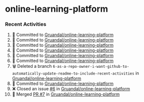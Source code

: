 # online-learning-platform

### Recent Activities
<!--START_SECTION:activity-->
1. 📝 Committed to [Gruandal/online-learning-platform](https://github.com/Gruandal/online-learning-platform/commit/0bea7c21c1135c7a2f383482c82f91b50e5fad49)
2. 📝 Committed to [Gruandal/online-learning-platform](https://github.com/Gruandal/online-learning-platform/commit/ca93caaa2e87a4f055615e248a8f5217192f194b)
3. 📝 Committed to [Gruandal/online-learning-platform](https://github.com/Gruandal/online-learning-platform/commit/c1bc09dd041c8973479ba0f59ff067291402946f)
4. 📝 Committed to [Gruandal/online-learning-platform](https://github.com/Gruandal/online-learning-platform/commit/0c64e4990cb56bbcce3624c3430fea6ea224184a)
5. 📝 Committed to [Gruandal/online-learning-platform](https://github.com/Gruandal/online-learning-platform/commit/80a021d317888ee178374891f8141126fdf10fd6)
6. 📝 Committed to [Gruandal/online-learning-platform](https://github.com/Gruandal/online-learning-platform/commit/9258fdbeb7436b803a49e399b26ad599d09ac6a0)
7. 🗑️ Deleted a branch `6-as-a-repo-owner-i-want-github-to-automatically-update-readme-to-include-recent-activities` in [Gruandal/online-learning-platform](https://github.com/Gruandal/online-learning-platform)
8. 📝 Committed to [Gruandal/online-learning-platform](https://github.com/Gruandal/online-learning-platform/commit/2ad11b45c695a9202c782916e4b32bce840bc144)
9. ❌ Closed an issue [#6](https://github.com/Gruandal/online-learning-platform/issues/6) in [Gruandal/online-learning-platform](https://github.com/Gruandal/online-learning-platform)
10. 🔀 Merged [PR #7](https://github.com/Gruandal/online-learning-platform/pull/7) in [Gruandal/online-learning-platform](https://github.com/Gruandal/online-learning-platform)
<!--END_SECTION:activity-->
